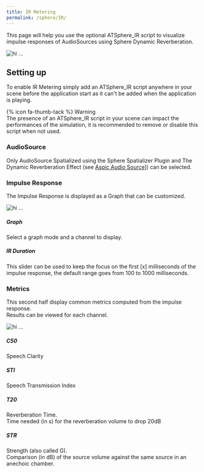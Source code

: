 ```yaml
---
title: IR Metering
permalink: /sphere/IR/
---
```


[IR1]: {{site.baseurl}}/sphere/img/ir1.png
[IR2]: {{site.baseurl}}/sphere/img/ir2.png
[IRMetrics]: {{site.baseurl}}/sphere/img/IRMetrics.png

[link1]: {{site.baseurl}}/sphere/Effects/#environment-based-effects


This page will help you use the optional ATSphere_IR script to visualize impulse responses of AudioSources using Sphere Dynamic Reverberation. 

![hi ...][IR1]

## Setting up

To enable IR Metering simply add an ATSphere_IR script anywhere in your scene before the application start as it can't be added when the application is playing.

{% icon fa-thumb-tack %} Warning   
The presence of an ATSphere_IR script in your scene can impact the performances of the simulation, it is recommended to remove or disable this script when not used.

### AudioSource

Only AudioSource Spatialized using the Sphere Spatializer Plugin and The Dynamic Reverberation Effect (see [Aspic Audio Source][link1]]) can be selected.

### Impulse Response

The Impulse Response is displayed as a Graph that can be customized.

![hi ...][IR2]

##### Graph
Select a graph mode and a channel to display.

##### IR Duration
This slider can be used to keep the focus on the first [x] milliseconds of the impulse response, the default range goes from 100 to 1000 milliseconds.

### Metrics

This second half display common metrics computed from the impulse response.  
Results can be viewed for each channel.

![hi ...][IRMetrics]

##### C50
Speech Clarity 

##### STI
Speech Transmission Index

##### T20
Reverberation Time.  
Time needed (in s) for the reverberation volume to drop 20dB

##### STR
Strength (also called G).  
Comparison (in dB) of the source volume against the same source in an anechoic chamber.